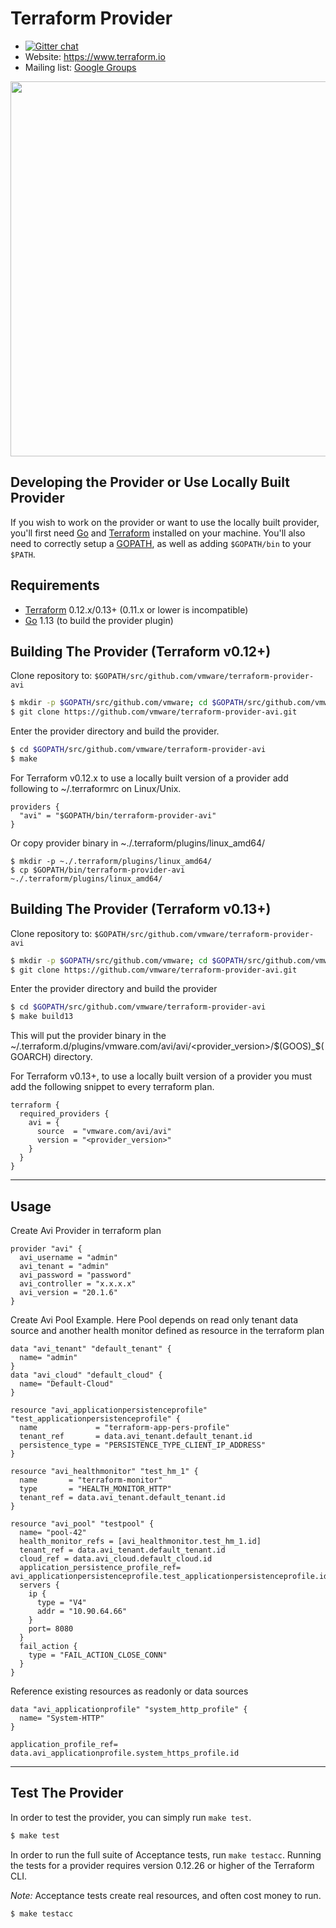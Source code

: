 Terraform Provider
==================
- [![Gitter chat](https://badges.gitter.im/hashicorp-terraform/Lobby.png)](https://gitter.im/hashicorp-terraform/Lobby)
- Website: https://www.terraform.io
- Mailing list: [Google Groups](http://groups.google.com/group/terraform-tool)

<img src="https://cdn.rawgit.com/hashicorp/terraform-website/master/content/source/assets/images/logo-text.svg" width="600px">

Developing the Provider or Use Locally Built Provider
----------------------------------------------------
If you wish to work on the provider or want to use the locally built provider,
you'll first need [Go](http://www.golang.org) and [Terraform](https://www.terraform.io) installed on your machine.
You'll also need to correctly setup a [GOPATH](http://golang.org/doc/code.html#GOPATH), as well as adding `$GOPATH/bin`
to your `$PATH`.

Requirements
------------

-	[Terraform](https://www.terraform.io/downloads.html) 0.12.x/0.13+ (0.11.x or lower is incompatible)
-	[Go](https://golang.org/doc/install) 1.13 (to build the provider plugin)

Building The Provider (Terraform v0.12+)
----------------------------------------

Clone repository to: `$GOPATH/src/github.com/vmware/terraform-provider-avi`

```sh
$ mkdir -p $GOPATH/src/github.com/vmware; cd $GOPATH/src/github.com/vmware
$ git clone https://github.com/vmware/terraform-provider-avi.git
```

Enter the provider directory and build the provider.

```sh
$ cd $GOPATH/src/github.com/vmware/terraform-provider-avi
$ make
```
For Terraform v0.12.x to use a locally built version of a provider add following to ~/.terraformrc on Linux/Unix.

```
providers {
  "avi" = "$GOPATH/bin/terraform-provider-avi"
}
```
Or copy provider binary in ~./.terraform/plugins/linux_amd64/
```shell
$ mkdir -p ~./.terraform/plugins/linux_amd64/
$ cp $GOPATH/bin/terraform-provider-avi ~./.terraform/plugins/linux_amd64/
```

Building The Provider (Terraform v0.13+)
----------------------------------------

Clone repository to: `$GOPATH/src/github.com/vmware/terraform-provider-avi`

```sh
$ mkdir -p $GOPATH/src/github.com/vmware; cd $GOPATH/src/github.com/vmware
$ git clone https://github.com/vmware/terraform-provider-avi.git
```

Enter the provider directory and build the provider

```sh
$ cd $GOPATH/src/github.com/vmware/terraform-provider-avi
$ make build13
```
This will put the provider binary in the ~/.terraform.d/plugins/vmware.com/avi/avi/<provider_version>/$(GOOS)_$(GOARCH)
directory.

For Terraform v0.13+, to use a locally built version of a provider you must add the following snippet to every
terraform plan.
```
terraform {
  required_providers {
    avi = {
      source  = "vmware.com/avi/avi"
      version = "<provider_version>"
    }
  }
}
```

------
Usage
------

Create Avi Provider in terraform plan

```
provider "avi" {
  avi_username = "admin"
  avi_tenant = "admin"
  avi_password = "password"
  avi_controller = "x.x.x.x"
  avi_version = "20.1.6"
}
```

Create Avi Pool Example. Here Pool depends on read only tenant data source and another health monitor defined as
resource in the terraform plan

```
data "avi_tenant" "default_tenant" {
  name= "admin"
}
data "avi_cloud" "default_cloud" {
  name= "Default-Cloud"
}

resource "avi_applicationpersistenceprofile" "test_applicationpersistenceprofile" {
  name             = "terraform-app-pers-profile"
  tenant_ref       = data.avi_tenant.default_tenant.id
  persistence_type = "PERSISTENCE_TYPE_CLIENT_IP_ADDRESS"
}

resource "avi_healthmonitor" "test_hm_1" {
  name       = "terraform-monitor"
  type       = "HEALTH_MONITOR_HTTP"
  tenant_ref = data.avi_tenant.default_tenant.id
}

resource "avi_pool" "testpool" {
  name= "pool-42"
  health_monitor_refs = [avi_healthmonitor.test_hm_1.id]
  tenant_ref = data.avi_tenant.default_tenant.id
  cloud_ref = data.avi_cloud.default_cloud.id
  application_persistence_profile_ref= avi_applicationpersistenceprofile.test_applicationpersistenceprofile.id
  servers {
    ip {
      type = "V4"
      addr = "10.90.64.66"
    }
    port= 8080
  }
  fail_action {
    type = "FAIL_ACTION_CLOSE_CONN"
  }
}
```

Reference existing resources as readonly or data sources

```
data "avi_applicationprofile" "system_http_profile" {
  name= "System-HTTP"
}

application_profile_ref= data.avi_applicationprofile.system_https_profile.id

```
-----------------

Test The Provider
-----------------
In order to test the provider, you can simply run `make test`.

```sh
$ make test
```

In order to run the full suite of Acceptance tests, run `make testacc`. 
Running the tests for a provider requires version 0.12.26 or higher of the Terraform CLI.

*Note:* Acceptance tests create real resources, and often cost money to run.

```sh
$ make testacc
```
